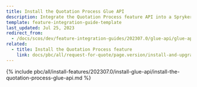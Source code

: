 ```yaml
---
title: Install the Quotation Process Glue API
description: Integrate the Quotation Process feature API into a Spryker project
template: feature-integration-guide-template
last_updated: Jul 25, 2023
redirect_from:
  - /docs/scos/dev/feature-integration-guides/202307.0/glue-api/glue-api-quotation-process-feature-integration.html
related:
  - title: Install the Quotation Process feature
    link: docs/pbc/all/request-for-quote/page.version/install-and-upgrade/install-features/install-the-quotation-process-feature.html
---
```


{% include pbc/all/install-features/202307.0/install-glue-api/install-the-quotation-process-glue-api.md %} <!-- To edit, see /_includes/pbc/all/install-features/202307.0/install-glue-api/install-the-quotation-process-glue-api.md -->

